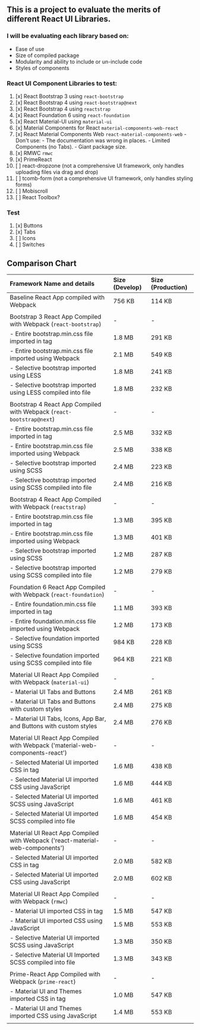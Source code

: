 ## This is a project to evaluate the merits of different React UI Libraries.

### I will be evaluating each library based on:
- Ease of use
- Size of compiled package
- Modularity and ability to include or un-include code
- Styles of components

### React UI Component Libraries to test:
1. [x] React Bootstrap 3 using `react-bootstrap`
2. [x] React Bootstrap 4 using `react-bootstrap@next`
3. [x] React Bootstrap 4 using `reactstrap`
4. [x] React Foundation 6 using `react-foundation`
5. [x] React Material-UI using `material-ui`
6. [x] Material Components for React `material-components-web-react`
7. [x] React Material Components Web `react-material-components-web`
        - Don't use:
        - The documentation was wrong in places.
        - Limited Components (no Tabs).
        - Giant package size.
8. [x] RMWC `rmwc`
9. [x] PrimeReact
10. [ ] react-dropzone (not a comprehensive UI framework, only handles uploading files via drag and drop)
11. [ ] tcomb-form (not a comprehensive UI framework, only handles styling forms)
12. [ ] Mobiscroll
13. [ ] React Toolbox?

### Test
1. [x] Buttons
2. [x] Tabs
3. [ ] Icons
4. [ ] Switches

## Comparison Chart

| Framework Name and details                                                    | Size (Develop) | Size (Production) |
| :-------------------------                                                    | :------------- | :---------------- |
| Baseline React App compiled with Webpack                                      |      756 KB    |        114 KB     |
|                                                                               |                |                   |
| Bootstrap 3 React App Compiled with Webpack (`react-bootstrap`)               |        -       |         -         |
| - Entire bootstrap.min.css file imported in <link> tag                        |      1.8 MB    |        291 KB     |
| - Entire bootstrap.min.css file imported using Webpack                        |      2.1 MB    |        549 KB     |
| - Selective bootstrap imported using LESS                                     |      1.8 MB    |        241 KB     |
| - Selective bootstrap imported using LESS compiled into file                  |      1.8 MB    |        232 KB     |
|                                                                               |                |                   |
| Bootstrap 4 React App Compiled with Webpack (`react-bootstrap@next`)          |        -       |         -         |
| - Entire bootstrap.min.css file imported in <link> tag                        |      2.5 MB    |        332 KB     |
| - Entire bootstrap.min.css file imported using Webpack                        |      2.5 MB    |        338 KB     |
| - Selective bootstrap imported using SCSS                                     |      2.4 MB    |        223 KB     |
| - Selective bootstrap imported using SCSS compiled into file                  |      2.4 MB    |        216 KB     |
|                                                                               |                |                   |
| Bootstrap 4 React App Compiled with Webpack (`reactstrap`)                    |        -       |         -         |
| - Entire bootstrap.min.css file imported in <link> tag                        |      1.3 MB    |        395 KB     |
| - Entire bootstrap.min.css file imported using Webpack                        |      1.3 MB    |        401 KB     |
| - Selective bootstrap imported using SCSS                                     |      1.2 MB    |        287 KB     |
| - Selective bootstrap imported using SCSS compiled into file                  |      1.2 MB    |        279 KB     |
|                                                                               |                |                   |
| Foundation 6 React App Compiled with Webpack (`react-foundation`)             |        -       |         -         |
| - Entire foundation.min.css file imported in <link> tag                       |      1.1 MB    |        393 KB     |
| - Entire foundation.min.css file imported using Webpack                       |      1.2 MB    |        173 KB     |
| - Selective foundation imported using SCSS                                    |      984 KB    |        228 KB     |
| - Selective foundation imported using SCSS compiled into file                 |      964 KB    |        221 KB     |
|                                                                               |                |                   |
| Material UI React App Compiled with Webpack (`material-ui`)                   |        -       |         -         |
| - Material UI Tabs and Buttons                                                |      2.4 MB    |        261 KB     |
| - Material UI Tabs and Buttons with custom styles                             |      2.4 MB    |        275 KB     |
| - Material UI Tabs, Icons, App Bar, and Buttons with custom styles            |      2.4 MB    |        276 KB     |
|                                                                               |                |                   |
| Material UI React App Compiled with Webpack ('material-web-components-react') |        -       |         -         |
| - Selected Material UI imported CSS in <link> tag                             |      1.6 MB    |        438 KB     |
| - Selected Material UI imported CSS using JavaScript                          |      1.6 MB    |        444 KB     |
| - Selected Material UI imported SCSS using JavaScript                         |      1.6 MB    |        461 KB     |
| - Selected Material UI imported SCSS compiled into file                       |      1.6 MB    |        454 KB     |
|                                                                               |                |                   |
| Material UI React App Compiled with Webpack ('react-material-web-components') |        -       |         -         |
| - Selected Material UI imported CSS in <link> tag                             |      2.0 MB    |        582 KB     |
| - Selected Material UI imported CSS using JavaScript                          |      2.0 MB    |        602 KB     |
|                                                                               |                |                   |
| Material UI React App Compiled with Webpack (`rmwc`)                          |        -       |         -         |
| - Material UI imported CSS in <link> tag                                      |      1.5 MB    |        547 KB     |
| - Material UI imported CSS using JavaScript                                   |      1.5 MB    |        553 KB     |
| - Selective Material UI imported SCSS using JavaScript                        |      1.3 MB    |        350 KB     |
| - Selective Material UI Imported SCSS compiled into file                      |      1.3 MB    |        343 KB     |
|                                                                               |                |                   |
| Prime-React App Compiled with Webpack (`prime-react`)                         |        -       |         -         |
| - Material UI and Themes imported CSS in <link> tag                           |      1.0 MB    |        547 KB     |
| - Material UI and Themes imported CSS using JavaScript                        |      1.4 MB    |        553 KB     |
|                                                                               |                |                   |
